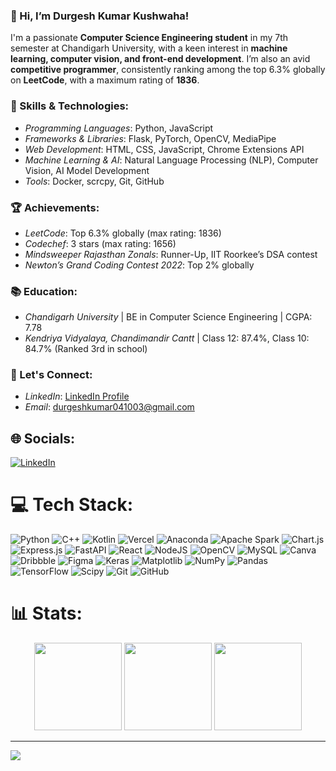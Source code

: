 ### 👋 Hi, I’m Durgesh Kumar Kushwaha!

I'm a passionate **Computer Science Engineering student** in my 7th semester at Chandigarh University, with a keen interest in **machine learning, computer vision, and front-end development**. I’m also an avid **competitive programmer**, consistently ranking among the top 6.3% globally on **LeetCode**, with a maximum rating of **1836**.

### 🚀 Skills & Technologies:
- *Programming Languages*: Python, JavaScript
- *Frameworks & Libraries*: Flask, PyTorch, OpenCV, MediaPipe
- *Web Development*: HTML, CSS, JavaScript, Chrome Extensions API
- *Machine Learning & AI*: Natural Language Processing (NLP), Computer Vision, AI Model Development
- *Tools*: Docker, scrcpy, Git, GitHub

### 🏆 Achievements:
- *LeetCode*: Top 6.3% globally (max rating: 1836)
- *Codechef*: 3 stars (max rating: 1656)
- *Mindsweeper Rajasthan Zonals*: Runner-Up, IIT Roorkee’s DSA contest
- *Newton’s Grand Coding Contest 2022*: Top 2% globally

### 📚 Education:
- *Chandigarh University* | BE in Computer Science Engineering | CGPA: 7.78
- *Kendriya Vidyalaya, Chandimandir Cantt* | Class 12: 87.4%, Class 10: 84.7% (Ranked 3rd in school)

### 💼 Let's Connect:
- *LinkedIn*: [LinkedIn Profile](https://www.linkedin.com/in/durgesh-kumar-kushwaha-18682a174/)
- *Email*: durgeshkumar041003@gmail.com

## 🌐 Socials:
[![LinkedIn](https://img.shields.io/badge/LinkedIn-%230077B5.svg?logo=linkedin&logoColor=white)](https://linkedin.com/in/https://www.linkedin.com/in/durgesh-kumar-kushwaha-18682a174/) 

# 💻 Tech Stack:
![Python](https://img.shields.io/badge/python-3670A0?style=for-the-badge&logo=python&logoColor=ffdd54) ![C++](https://img.shields.io/badge/c++-%2300599C.svg?style=for-the-badge&logo=c%2B%2B&logoColor=white) ![Kotlin](https://img.shields.io/badge/kotlin-%237F52FF.svg?style=for-the-badge&logo=kotlin&logoColor=white) ![Vercel](https://img.shields.io/badge/vercel-%23000000.svg?style=for-the-badge&logo=vercel&logoColor=white) ![Anaconda](https://img.shields.io/badge/Anaconda-%2344A833.svg?style=for-the-badge&logo=anaconda&logoColor=white) ![Apache Spark](https://img.shields.io/badge/Apache%20Spark-FDEE21?style=for-the-badge&logo=apachespark&logoColor=black) ![Chart.js](https://img.shields.io/badge/chart.js-F5788D.svg?style=for-the-badge&logo=chart.js&logoColor=white) ![Express.js](https://img.shields.io/badge/express.js-%23404d59.svg?style=for-the-badge&logo=express&logoColor=%2361DAFB) ![FastAPI](https://img.shields.io/badge/FastAPI-005571?style=for-the-badge&logo=fastapi) ![React](https://img.shields.io/badge/react-%2320232a.svg?style=for-the-badge&logo=react&logoColor=%2361DAFB) ![NodeJS](https://img.shields.io/badge/node.js-6DA55F?style=for-the-badge&logo=node.js&logoColor=white) ![OpenCV](https://img.shields.io/badge/opencv-%23white.svg?style=for-the-badge&logo=opencv&logoColor=white) ![MySQL](https://img.shields.io/badge/mysql-4479A1.svg?style=for-the-badge&logo=mysql&logoColor=white) ![Canva](https://img.shields.io/badge/Canva-%2300C4CC.svg?style=for-the-badge&logo=Canva&logoColor=white) ![Dribbble](https://img.shields.io/badge/Dribbble-EA4C89?style=for-the-badge&logo=dribbble&logoColor=white) ![Figma](https://img.shields.io/badge/figma-%23F24E1E.svg?style=for-the-badge&logo=figma&logoColor=white) ![Keras](https://img.shields.io/badge/Keras-%23D00000.svg?style=for-the-badge&logo=Keras&logoColor=white) ![Matplotlib](https://img.shields.io/badge/Matplotlib-%23ffffff.svg?style=for-the-badge&logo=Matplotlib&logoColor=black) ![NumPy](https://img.shields.io/badge/numpy-%23013243.svg?style=for-the-badge&logo=numpy&logoColor=white) ![Pandas](https://img.shields.io/badge/pandas-%23150458.svg?style=for-the-badge&logo=pandas&logoColor=white) ![TensorFlow](https://img.shields.io/badge/TensorFlow-%23FF6F00.svg?style=for-the-badge&logo=TensorFlow&logoColor=white) ![Scipy](https://img.shields.io/badge/SciPy-%230C55A5.svg?style=for-the-badge&logo=scipy&logoColor=%white) ![Git](https://img.shields.io/badge/git-%23F05033.svg?style=for-the-badge&logo=git&logoColor=white) ![GitHub](https://img.shields.io/badge/github-%23121011.svg?style=for-the-badge&logo=github&logoColor=white)
# 📊 Stats:
<p align = "center">
  <img height="140" src="https://github-readme-streak-stats.herokuapp.com/?user=bOREDpANDA69&theme=tokyonight&show_icons=true&hide_border=true"/>
  <img height="140" src="https://leetcard.jacoblin.cool/lackBlack?theme=dark&font=Noto%20Sans%20Coptic"/>
  <img height="140" src="https://github-readme-stats.vercel.app/api/top-langs/?username=bOREDpANDA69&theme=dark&hide_border=true&include_all_commits=true&count_private=true&layout=compact")
</p>

---
[![](https://visitcount.itsvg.in/api?id=bOREDpANDA69&icon=0&color=0)](https://visitcount.itsvg.in)

<!-- Proudly created with GPRM ( https://gprm.itsvg.in ) -->
